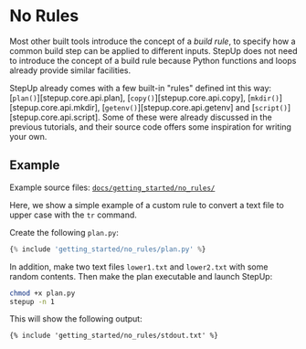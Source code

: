# No Rules

Most other built tools introduce the concept of a *build rule*,
to specify how a common build step can be applied to different inputs.
StepUp does not need to introduce the concept of a build rule
because Python functions and loops already provide similar facilities.

StepUp already comes with a few built-in "rules" defined int this way:
[`plan()`][stepup.core.api.plan],
[`copy()`][stepup.core.api.copy],
[`mkdir()`][stepup.core.api.mkdir],
[`getenv()`][stepup.core.api.getenv] and
[`script()`][stepup.core.api.script].
Some of these were already discussed in the previous tutorials,
and their source code offers some inspiration for writing your own.

## Example

Example source files: [`docs/getting_started/no_rules/`](https://github.com/reproducible-reporting/stepup-core/tree/main/docs/getting_started/no_rules)

Here, we show a simple example of a custom rule to convert a text file to upper case with the `tr` command.

Create the following `plan.py`:

```python
{% include 'getting_started/no_rules/plan.py' %}
```

In addition, make two text files `lower1.txt` and `lower2.txt` with some random contents.
Then make the plan executable and launch StepUp:

```bash
chmod +x plan.py
stepup -n 1
```

This will show the following output:

```text
{% include 'getting_started/no_rules/stdout.txt' %}
```
